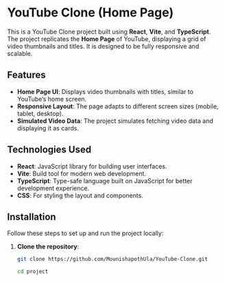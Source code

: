 # YouTube Clone (Home Page)

This is a YouTube Clone project built using **React**, **Vite**, and **TypeScript**. The project replicates the **Home Page** of YouTube, displaying a grid of video thumbnails and titles. It is designed to be fully responsive and scalable.

## Features

- **Home Page UI**: Displays video thumbnails with titles, similar to YouTube’s home screen.
- **Responsive Layout**: The page adapts to different screen sizes (mobile, tablet, desktop).
- **Simulated Video Data**: The project simulates fetching video data and displaying it as cards.

## Technologies Used

- **React**: JavaScript library for building user interfaces.
- **Vite**: Build tool for modern web development.
- **TypeScript**: Type-safe language built on JavaScript for better development experience.
- **CSS**: For styling the layout and components.

## Installation

Follow these steps to set up and run the project locally:

1. **Clone the repository**:
   ```bash
   git clone https://github.com/MounishapothUla/YouTube-Clone.git

   cd project


